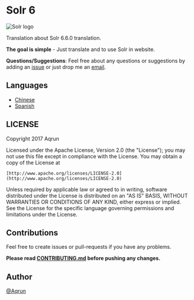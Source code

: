 Solr 6
======

![Solr logo](http://lucene.apache.org/solr/6_6_0/images/solr.svg)

Translation about Solr 6.6.0 translation.

**The goal is simple** - Just translate and to use Solr in website.

**Questions/Suggestions**: Feel free about any questions or suggestions by adding an [issue](https://github.com/aqrun/solr6/issues/new) or just drop me an [email](mailto:aqruna@gmail.com).


Languages
-------------------

  * [Chinese](https://github.com/aqrun/solr6/tree/master/zh)
  * [Spanish](https://github.com/aqrun/solr6/tree/master/en)

  
LICENSE
-------------

Copyright 2017 Aqrun

Licensed under the Apache License, Version 2.0 (the "License");
you may not use this file except in compliance with the License.
You may obtain a copy of the License at

    [http://www.apache.org/licenses/LICENSE-2.0](http://www.apache.org/licenses/LICENSE-2.0)

Unless required by applicable law or agreed to in writing, software
distributed under the License is distributed on an "AS IS" BASIS,
WITHOUT WARRANTIES OR CONDITIONS OF ANY KIND, either express or implied.
See the License for the specific language governing permissions and
limitations under the License.

Contributions 
--------------

Feel free to create issues or pull-requests if you have any problems.

**Please read [CONTRIBUTING.md](https://github.com/aqrun/solr6/blob/master/CONTRIBUTING.md) before pushing any changes.**

Author
---------------

[@Aqrun](https://www.aqrun.com)
